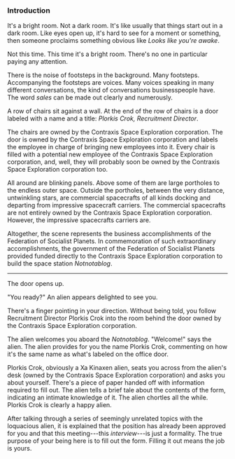 ### Introduction

It's a bright room. Not a dark room. It's like usually that things start out in a dark room. Like eyes open up, it's hard to see for a moment or something, then someone proclaims something obvious like _Looks like you're awake_.

Not this time. This time it's a bright room. There's no one in particular paying any attention.

There is the noise of footsteps in the background. Many footsteps. Accompanying the footsteps are voices. Many voices speaking in many different conversations, the kind of conversations businesspeople have. The word _sales_ can be made out clearly and numerously.

A row of chairs sit against a wall. At the end of the row of chairs is a door labeled with a name and a title: _Plorkis Crok, Recruitment Director_.

The chairs are owned by the Contraxis Space Exploration corporation. The door is owned by the Contraxis Space Exploration corporation and labels the employee in charge of bringing new employees into it. Every chair is filled with a potential new employee of the Contraxis Space Exploration corporation, and, well, they will probably soon be owned by the Contraxis Space Exploration corporation too.

All around are blinking panels. Above some of them are large portholes to the endless outer space. Outside the portholes, between the very distance, untwinkling stars, are commercial spacecrafts of all kinds docking and departing from impressive spacecraft carriers. The commercial spacecrafts are not entirely owned by the Contraxis Space Exploration corporation. However, the impressive spacecrafts carriers are.

Altogether, the scene represents the business accomplishments of the Federation of Socialist Planets. In commemoration of such extraordinary accomplishments, the government of the Federation of Socialist Planets provided funded directly to the Contraxis Space Exploration corporation to build the space station _Notnotablog_.

<hr>

The door opens up.

"You ready?" An alien appears delighted to see you. 

There's a finger pointing in your direction. Without being told, you follow Recruitment Director Plorkis Crok into the room behind the door owned by the Contraxis Space Exploration corporation.

The alien welcomes you aboard the _Notnotablog_. "Welcome!" says the alien. The alien provides for you the name Plorkis Crok, commenting on how it's the same name as what's labeled on the office door.

Plorkis Crok, obviously a Xa Kinaxen alien, seats you across from the alien's desk (owned by the Contraxis Space Exploration corporation) and asks you about yourself. There's a piece of paper handed off with information required to fill out. The alien tells a brief tale about the contents of the form, indicating an intimate knowledge of it. The alien chortles all the while. Plorkis Crok is clearly a happy alien.

After talking through a series of seemingly unrelated topics with the loquacious alien, it is explained that the position has already been approved for you and that this meeting---this _interview_---is just a formality. The true purpose of your being here is to fill out the form. Filling it out means the job is yours.
